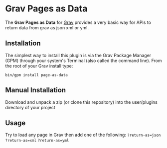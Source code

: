 # Grav Pages as Data

The **Grav Pages as Data** for [Grav](http://github.com/getgrav/grav) provides a very basic way for APIs to return data from grav as json xml or yml.

## Installation

The simplest way to install this plugin is via the Grav Package Manager (GPM) through your system's Terminal (also called the command line). From the root of your Grav install type:

```
bin/gpm install page-as-data
```

## Manual Installation

Download and unpack a zip (or clone this repository) into the user/plugins directory of your project

## Usage

Try to load any page in Grav then add one of the following:
`?return-as=json`
`?return-as=xml`
`?return-as=yml`
